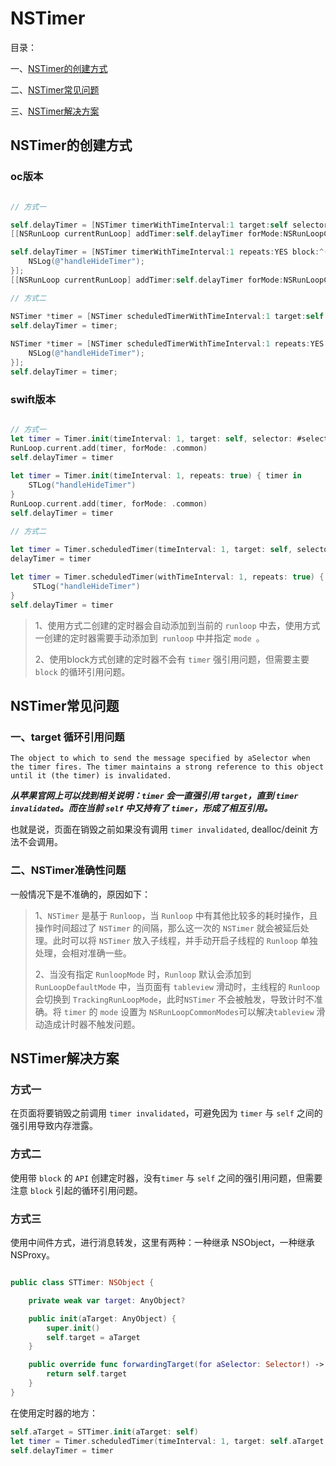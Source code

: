 # NSTimer

目录：

一、[NSTimer的创建方式](#NSTimer的创建方式)

二、[NSTimer常见问题](#NSTimer常见问题)

三、[NSTimer解决方案](#NSTimer解决方案)

## NSTimer的创建方式

### oc版本

```objectivec

// 方式一

self.delayTimer = [NSTimer timerWithTimeInterval:1 target:self selector:@selector(handleHideTimer) userInfo:nil repeats:YES];
[[NSRunLoop currentRunLoop] addTimer:self.delayTimer forMode:NSRunLoopCommonModes];

self.delayTimer = [NSTimer timerWithTimeInterval:1 repeats:YES block:^(NSTimer * _Nonnull timer) {
    NSLog(@"handleHideTimer");
}];
[[NSRunLoop currentRunLoop] addTimer:self.delayTimer forMode:NSRunLoopCommonModes];

// 方式二

NSTimer *timer = [NSTimer scheduledTimerWithTimeInterval:1 target:self selector:@selector(handleHideTimer) userInfo:nil repeats:YES];
self.delayTimer = timer;
    
NSTimer *timer = [NSTimer scheduledTimerWithTimeInterval:1 repeats:YES block:^(NSTimer * _Nonnull timer) {
    NSLog(@"handleHideTimer");
}];
self.delayTimer = timer;
```
### swift版本

```swift

// 方式一
let timer = Timer.init(timeInterval: 1, target: self, selector: #selector(handleHideTimer), userInfo: nil, repeats: true)
RunLoop.current.add(timer, forMode: .common)
self.delayTimer = timer
        
let timer = Timer.init(timeInterval: 1, repeats: true) { timer in
    STLog("handleHideTimer")
}
RunLoop.current.add(timer, forMode: .common)
self.delayTimer = timer

// 方式二

let timer = Timer.scheduledTimer(timeInterval: 1, target: self, selector: #selector(handleHideTimer), userInfo: nil, repeats: true)
delayTimer = timer
        
let timer = Timer.scheduledTimer(withTimeInterval: 1, repeats: true) { timer in
     STLog("handleHideTimer")
}
self.delayTimer = timer
```
> 1、使用方式二创建的定时器会自动添加到当前的 `runloop` 中去，使用方式一创建的定时器需要手动添加到` runloop` 中并指定 `mode `。
> 
> 2、使用block方式创建的定时器不会有 `timer` 强引用问题，但需要主要 `block` 的循环引用问题。

## NSTimer常见问题

### 一、target 循环引用问题

```
The object to which to send the message specified by aSelector when the timer fires. The timer maintains a strong reference to this object until it (the timer) is invalidated.
```
***从苹果官网上可以找到相关说明：`timer` 会一直强引用 `target`，直到 `timer invalidated`。而在当前 `self` 中又持有了 `timer`，形成了相互引用。***

也就是说，页面在销毁之前如果没有调用 `timer invalidated`, dealloc/deinit 方法不会调用。

### 二、NSTimer准确性问题

一般情况下是不准确的，原因如下：

> 1、`NSTimer` 是基于 `Runloop`，当 `Runloop` 中有其他比较多的耗时操作，且操作时间超过了 `NSTimer` 的间隔，那么这一次的 `NSTimer` 就会被延后处理。此时可以将 `NSTimer` 放入子线程，并手动开启子线程的 `Runloop` 单独处理，会相对准确一些。
>
> 2、当没有指定 `RunloopMode` 时，`Runloop` 默认会添加到 `RunLoopDefaultMode` 中，当页面有 `tableview` 滑动时，主线程的 `Runloop` 会切换到 `TrackingRunLoopMode`，此时`NSTimer` 不会被触发，导致计时不准确。将 `timer` 的 `mode` 设置为 `NSRunLoopCommonModes`可以解决`tableview` 滑动造成计时器不触发问题。

## NSTimer解决方案

### 方式一

在页面将要销毁之前调用 `timer invalidated`，可避免因为 `timer` 与 `self` 之间的强引用导致内存泄露。

### 方式二

使用带 `block` 的 `API` 创建定时器，没有`timer` 与 `self` 之间的强引用问题，但需要注意 `block` 引起的循环引用问题。

### 方式三

使用中间件方式，进行消息转发，这里有两种：一种继承 NSObject，一种继承 NSProxy。

```swift

public class STTimer: NSObject {

    private weak var target: AnyObject?

    public init(aTarget: AnyObject) {
        super.init()
        self.target = aTarget
    }

    public override func forwardingTarget(for aSelector: Selector!) -> Any? {
        return self.target
    }
}
```

在使用定时器的地方：

```swift
self.aTarget = STTimer.init(aTarget: self)
let timer = Timer.scheduledTimer(timeInterval: 1, target: self.aTarget ?? nil, selector: #selector(handleHideTimer), userInfo: nil, repeats: true)
self.delayTimer = timer
```
